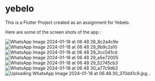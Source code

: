 # yebelo

This is a Flutter Project created as an assignment for Yebelo.

Here are some of the screen shots of the app :

![WhatsApp Image 2024-01-18 at 06 48 28_8c2a4c9e](https://github.com/Anii232002/Yebelo/assets/90499826/4eb7dc5f-d8ea-4972-802b-652bb31df9ee)
![WhatsApp Image 2024-01-18 at 06 48 29_9b9c2a10](https://github.com/Anii232002/Yebelo/assets/90499826/f7d57d73-fbf6-48a9-b96b-a8b80e5c7df8)
![WhatsApp Image 2024-01-18 at 06 48 29_3cc041cd](https://github.com/Anii232002/Yebelo/assets/90499826/ba325976-7cd2-4ac2-a1fb-ae122d6c56eb)
![WhatsApp Image 2024-01-18 at 06 48 29_a5e72005](https://github.com/Anii232002/Yebelo/assets/90499826/7a69969f-6360-4bab-b6dc-7863414127d9)
![WhatsApp Image 2024-01-18 at 06 48 29_52745cb3](https://github.com/Anii232002/Yebelo/assets/90499826/187ac5ce-e0a6-434a-93aa-67bf54873e2a)
![WhatsApp Image 2024-01-18 at 06 48 30_a77c9db2](https://github.com/Anii232002/Yebelo/assets/90499826/2265d788-8eeb-480f-bc2d-23268d67f6a0)
![Uploading WhatsApp Image 2024-01-18 at 06.48.30_370d41c9.jpg…]()





